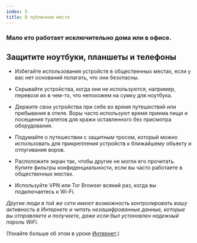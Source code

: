 ```yaml
---
index: 5
title: В публичном месте
---
```

### Мало кто работает исключительно дома или в офисе.

## Защитите ноутбуки, планшеты и телефоны

- Избегайте использования устройств в общественных местах, если у вас нет оснований полагать, что они безопасны.

- Скрывайте устройства, когда они не используются, например, перевозя их в чем-то, что непохожем на сумку для ноутбука.

- Держите свои устройства при себе во время путешествий или пребывания в отеле. Воры часто используют время приема пищи и посещения туалетов для кражи оставленного без присмотра оборудования.

- Подумайте о путешествии с защитным тросом, который можно использовать для прикрепления устройств к ближайшему объекту и отпугивания воров.

- Расположите экран так, чтобы другие не могли его прочитать. Купите фильтры конфиденциальности, если вы часто работаете в общественных местах.

- Используйте VPN или Tor Browser всякий раз, когда вы подключаетесь к Wi-Fi.

*Другие люди в той же сети имеют возможность контролировать вашу активность в Интернете и читать незашифрованные данные, которые вы отправляете и получаете, даже если был установлен надежный пароль WiFi.*

(Узнайте больше об этом в уроке [Интернет](umbrella://communications/the-internet/beginner).)
